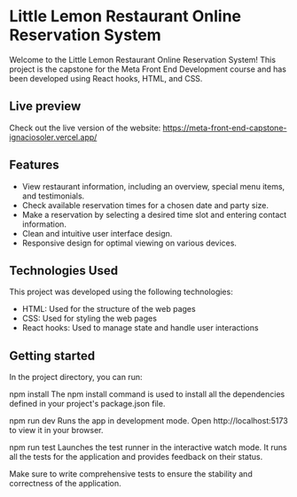 # Little Lemon Restaurant Online Reservation System

Welcome to the Little Lemon Restaurant Online Reservation System! This project is the capstone for the Meta Front End Development course and has been developed using React hooks, HTML, and CSS.

## Live preview
Check out the live version of the website: https://meta-front-end-capstone-ignaciosoler.vercel.app/

## Features

- View restaurant information, including an overview, special menu items, and testimonials.
- Check available reservation times for a chosen date and party size.
- Make a reservation by selecting a desired time slot and entering contact information.
- Clean and intuitive user interface design.
- Responsive design for optimal viewing on various devices.

## Technologies Used

This project was developed using the following technologies:

- HTML: Used for the structure of the web pages
- CSS: Used for styling the web pages
- React hooks: Used to manage state and handle user interactions

## Getting started

In the project directory, you can run:

npm install
The npm install command is used to install all the dependencies defined in your project's package.json file.

npm run dev
Runs the app in development mode.
Open http://localhost:5173 to view it in your browser.

npm run test
Launches the test runner in the interactive watch mode. It runs all the tests for the application and provides feedback on their status.

Make sure to write comprehensive tests to ensure the stability and correctness of the application.
